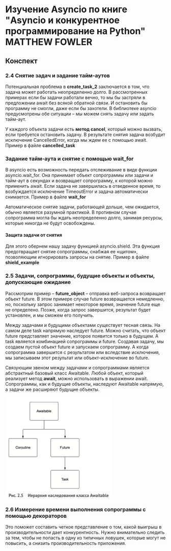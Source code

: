 <h1> Изучение Asyncio по книге "Asyncio и конкурентное программирование на Python" MATTHEW FOWLER </h1>
<h2> Конспект </h2>

<h3> 2.4 Снятие задач и задание тайм-аутов </h3>
Потенциальная проблема в <b>create_task_2</b> заключается в том, что задача может работать неопределенно долго. 
В рассмотренных примерах если бы задачи работали вечно, то мы бы застряли в предложении await без всякой обратной связи. 
И остановить бы программу не смогли, даже если бы захотели.
В библиотеке asyncio предусмотрены обе ситуации – мы можем снять задачу или задать тайм-аут.

У каждого объекта задачи есть <b>метод cancel</b>, который можно вызвать, если требуется остановить задачу. 
В результате снятия задача возбудит исключение CancelledError, когда мы ждем ее с помощью await. 
Пример в файле <b>cancelled_task</b>

<h3> Задание тайм-аута и снятие с помощью wait_for </h3>
В asyncio есть возможность передать отслеживание в виде функции asyncio.wait_for. Она принимает объект 
сопрограммы или задачи и тайм-аут в секундах и возвращает сопрограмму, к которой можно применить await. 
Если задача не завершилась в отведенное время, то возбуждается исключение TimeoutError и задача автоматически снимается.
Пример в файле <b>wait_for</b>

Автоматическое снятие задачи, работающей дольше, чем ожидается, обычно является разумной практикой. 
В противном случае сопрограмма могла бы ждать неопределенно долго, занимая ресурсы, которые никогда не будут освобождены. 

<h4> Защита задачи от снятия </h4>
Для этого обернем нашу задачу функцией asyncio.shield. Эта функция предотвращает снятие сопрограммы, снабжая ее «щитом», позволяющим игнорировать запросы на снятие.
Пример в файле <b>shield_example</b>

<h3> 2.5 Задачи, сопрограммы, будущие объекты и объекты, допускающие ожидание </h3>

Рассмотрим пример – <b>future_object</b> – отправка веб-запроса возвращает объект future. В этом примере случае future 
возвращается немедленно, но, поскольку запрос занимает некоторое время, значение future еще не определено. 
Позже, когда запрос завершится, результат будет установлен, и мы сможем его получить. 

Между задачами и будущими объектами существует тесная связь. На самом деле task напрямую наследует future. Можно считать, 
что объект future представляет значение, которое появится только в будущем. А task является комбинацией сопрограммы и future. 
Создавая задачу, мы создаем пустой объект future и запускаем сопрограмму. А когда сопрограмма завершится с результатом или вследствие
исключения, мы записываем этот результат или объект-исключение во future.

Связующим звеном между задачами и сопрограммами является абстрактный базовый класс Awaitable. Любой объект, который реализует метод __await__, 
можно использовать в выражении await. Сопрограммы, как и будущие объекты, наследуют Awaitable напрямую, а задачи же расширяют будущие объекты.

<img src="data/picture_2.5.png" width="337" height="317" alt="pic_2.5"/>

<h3> 2.6 Измерение времени выполнения сопрограммы с помощью декораторов </h3>
Это поможет составить четкое представление о том, какой выигрыш в производительности дает конкурентность.
Нужно внимательно следить за тем, чтобы не попасть в одну из типичных ловушек, которые могут не повысить, а снизить производительность приложения.

